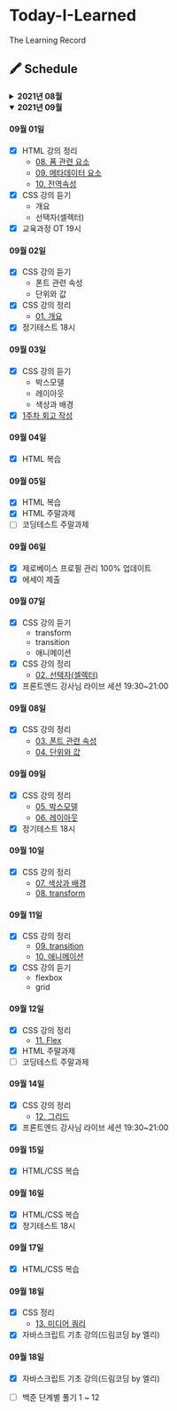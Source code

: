 # Today-I-Learned

The Learning Record

## 🖍 Schedule

<details>
<summary><b>2021년 08월</b></summary>

#### 08월 28일

- [x] HTML 강의 듣기

  - 개요
  - 실습환경 세팅
  - HTML이란?
  - 텍스트 요소

- [x] HTML 강의 정리
  - [01. 개요](https://github.com/canmarkme/Today-ILearned/blob/main/HTML/01.%EA%B0%9C%EC%9A%94.md)
  - [02. 실습환경 개요](https://github.com/canmarkme/Today-ILearned/blob/main/HTML/02.%20%EC%8B%A4%EC%8A%B5%ED%99%98%EA%B2%BD%20%EC%84%B8%ED%8C%85.md)

#### 08월 29일

- [x] HTML 강의 듣기
  - 구조를 나타내는 요소
  - 목록과 표
  - 임베디드요소
  - 폼 과련 요소
  - 메타데이터 요소
  - 전역속성
- [x] HTML 강의 정리
  - [03. HTML이란?](https://github.com/canmarkme/Today-ILearned/blob/main/HTML/03.%20HTML%EC%9D%B4%EB%9E%80.md)
  - [04. 텍스트 요소](https://github.com/canmarkme/Today-ILearned/blob/main/HTML/04.%20%ED%85%8D%EC%8A%A4%ED%8A%B8%EC%9A%94%EC%86%8C.md)
- [x] 마크다운 공부

#### 08월 30일

- [x] HTML 강의 정리
  - [05. 구조를 나타내는 요소](https://github.com/canmarkme/Today-ILearned/blob/main/HTML/05.%20%EA%B5%AC%EC%A1%B0%EB%A5%BC%20%EB%82%98%ED%83%80%EB%82%B4%EB%8A%94%20%EC%9A%94%EC%86%8C.md)
  - [06. 목록과 표](https://github.com/canmarkme/Today-ILearned/blob/main/HTML/06.%20%EB%AA%A9%EB%A1%9D%EA%B3%BC%20%ED%91%9C.md)

#### 08월 31일

- [x] HTML 강의 정리
  - [07. 임베디드 요소](https://github.com/canmarkme/Today-ILearned/blob/main/HTML/07.%20%EC%9E%84%EB%B2%A0%EB%94%94%EB%93%9C%20%EC%9A%94%EC%86%8C.md)

</details>

<details open>
  <summary><b>2021년 09월</b></summary>

#### 09월 01일

- [x] HTML 강의 정리
  - [08. 폼 관련 요소](https://github.com/canmarkme/Today-ILearned/blob/main/HTML/08.%20%ED%8F%BC%20%EA%B4%80%EB%A0%A8%20%EC%9A%94%EC%86%8C.md)
  - [09. 메타데이터 요소](https://github.com/canmarkme/Today-ILearned/blob/main/HTML/09.%20%EB%A9%94%ED%83%80%EB%8D%B0%EC%9D%B4%ED%84%B0%20%EC%9A%94%EC%86%8C.md)
  - [10. 전역속성](https://github.com/canmarkme/Today-ILearned/blob/main/HTML/10.%20%EC%A0%84%EC%97%AD%20%EC%86%8D%EC%84%B1.md)
- [x] CSS 강의 듣기
  - 개요
  - 선택자(셀렉터)
- [x] 교육과정 OT 19시

#### 09월 02일

- [x] CSS 강의 듣기
  - 폰트 관련 속성
  - 단위와 값
- [x] CSS 강의 정리
  - [01. 개요](https://github.com/canmarkme/Today-ILearned/blob/main/CSS/outline.md)
- [x] 정기테스트 18시

#### 09월 03일

- [x] CSS 강의 듣기
  - 박스모델
  - 레이아웃
  - 색상과 배경
- [x] [1주차 회고 작성](https://github.com/canmarkme/Today-ILearned/blob/main/Journal/1st_retrospect.md)

#### 09월 04일

- [x] HTML 복습

#### 09월 05일

- [x] HTML 복습
- [x] HTML 주말과제
- [ ] 코딩테스트 주말과제

#### 09월 06일

- [x] 제로베이스 프로필 관리 100% 업데이트
- [x] 에세이 제출

#### 09월 07일

- [x] CSS 강의 듣기
  - transform
  - transition
  - 애니메이션
- [x] CSS 강의 정리
  - [02. 선택자(셀렉터)](https://github.com/canmarkme/Today-ILearned/blob/main/CSS/02.%20%EC%84%A0%ED%83%9D%EC%9E%90(%EC%85%80%EB%9F%AD%ED%84%B0).md)
- [x] 프론트엔드 강사님 라이브 세션 19:30~21:00

#### 09월 08일

- [x] CSS 강의 정리
  - [03. 폰트 관련 속성](https://github.com/canmarkme/Today-ILearned/blob/main/CSS/03.%20%ED%8F%B0%ED%8A%B8%20%EA%B4%80%EB%A0%A8%20%EC%86%8D%EC%84%B1.md)
  - [04. 단위와 값](https://github.com/canmarkme/Today-ILearned/blob/main/CSS/04.%20%EB%8B%A8%EC%9C%84%EC%99%80%20%EA%B0%92.md)

#### 09월 09일

- [x] CSS 강의 정리
  - [05. 박스모델](https://github.com/canmarkme/Today-ILearned/blob/main/CSS/05.%20%EB%B0%95%EC%8A%A4%EB%AA%A8%EB%8D%B8.md)
  - [06. 레이아웃](https://github.com/canmarkme/Today-ILearned/blob/main/CSS/06.%20%EB%A0%88%EC%9D%B4%EC%95%84%EC%9B%83.md)
- [x] 정기테스트 18시

#### 09월 10일

- [x] CSS 강의 정리
  - [07. 색상과 배경](https://github.com/canmarkme/Today-ILearned/blob/main/CSS/07.%20%EC%83%89%EC%83%81%EA%B3%BC%20%EB%B0%B0%EA%B2%BD.md)
  - [08. transform](https://github.com/canmarkme/Today-ILearned/blob/main/CSS/08.%20transform.md)

#### 09월 11일

- [x] CSS 강의 정리
  - [09. transition](https://github.com/canmarkme/Today-ILearned/blob/main/CSS/09.%20transition.md)
  - [10. 애니메이션](https://github.com/canmarkme/Today-ILearned/blob/main/CSS/10.%20%EC%95%A0%EB%8B%88%EB%A9%94%EC%9D%B4%EC%85%98.md)
- [x] CSS 강의 듣기
  - flexbox
  - grid

#### 09월 12일
- [x] CSS 강의 정리
  - [11. Flex](https://github.com/canmarkme/Today-ILearned/blob/main/CSS/11.%20Flex.md)
- [x] HTML 주말과제
- [ ] 코딩테스트 주말과제

#### 09월 14일

- [x] CSS 강의 정리
  - [12. 그리드](https://github.com/canmarkme/Today-ILearned/blob/main/CSS/12.%20%EA%B7%B8%EB%A6%AC%EB%93%9C.md)
- [x] 프론트엔드 강사님 라이브 세션 19:30~21:00

#### 09월 15일

- [x] HTML/CSS 복습

#### 09월 16일

- [x] HTML/CSS 복습
- [x] 정기테스트 18시

#### 09월 17일

- [x] HTML/CSS 복습

#### 09월 18일

- [x] CSS 정리
  - [13. 미디어 쿼리](https://github.com/canmarkme/Today-ILearned/blob/main/CSS/13.%20%EB%AF%B8%EB%94%94%EC%96%B4%20%EC%BF%BC%EB%A6%AC.md)
- [x] 자바스크립트 기초 강의(드림코딩 by 엘리)

#### 09월 18일
- [x] 자바스크립트 기초 강의(드림코딩 by 엘리)
- [ ] 백준 단계별 풀기 1 ~ 12 


</details>
